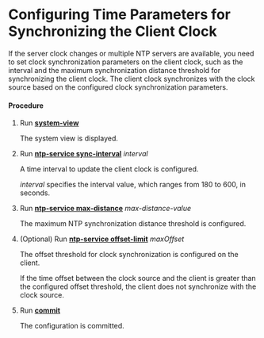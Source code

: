 Configuring Time Parameters for Synchronizing the Client Clock
==============================================================

If the server clock changes or multiple NTP servers are available, you need to set clock synchronization parameters on the client clock, such as the interval and the maximum synchronization distance threshold for synchronizing the client clock. The client clock synchronizes with the clock source based on the configured clock synchronization parameters.

#### Procedure

1. Run [**system-view**](cmdqueryname=system-view)
   
   
   
   The system view is displayed.
2. Run [**ntp-service sync-interval**](cmdqueryname=ntp-service+sync-interval) *interval*
   
   
   
   A time interval to update the client clock is configured.
   
   
   
   *interval* specifies the interval value, which ranges from 180 to 600, in seconds.
3. Run [**ntp-service max-distance**](cmdqueryname=ntp-service+max-distance) *max-distance-value*
   
   
   
   The maximum NTP synchronization distance threshold is configured.
4. (Optional) Run [**ntp-service offset-limit**](cmdqueryname=ntp-service+offset-limit) *maxOffset*
   
   
   
   The offset threshold for clock synchronization is configured on the client.
   
   
   
   If the time offset between the clock source and the client is greater than the configured offset threshold, the client does not synchronize with the clock source.
5. Run [**commit**](cmdqueryname=commit)
   
   
   
   The configuration is committed.